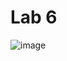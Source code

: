 # Lab 6

![image](https://github.com/JohnMFB/CPE-322/assets/122575719/23fbaff0-e5ac-49d1-aed6-b3bebe945160)
